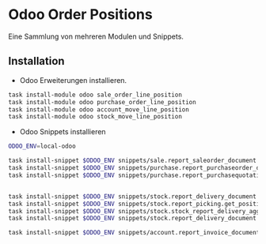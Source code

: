 # Odoo Order Positions

Eine Sammlung von mehreren Modulen und Snippets.

## Installation

* Odoo Erweiterungen installieren.

```bash
task install-module odoo sale_order_line_position
task install-module odoo purchase_order_line_position
task install-module odoo account_move_line_position
task install-module odoo stock_move_line_position
```

* Odoo Snippets installieren

```bash
ODOO_ENV=local-odoo

task install-snippet $ODOO_ENV snippets/sale.report_saleorder_document.get_position.xml
task install-snippet $ODOO_ENV snippets/purchase.report_purchaseorder_document.get_position.xml
task install-snippet $ODOO_ENV snippets/purchase.report_purchasequotation_document.get_position.xml


task install-snippet $ODOO_ENV snippets/stock.report_delivery_document.get_position.xml  
task install-snippet $ODOO_ENV snippets/stock.report_picking.get_position.xml
task install-snippet $ODOO_ENV snippets/stock.stock_report_delivery_aggregated_move_lines.get_position.xml
task install-snippet $ODOO_ENV snippets/stock.report_delivery_document.sort_by_position.xml

task install-snippet $ODOO_ENV snippets/account.report_invoice_document.get_position.xml
```